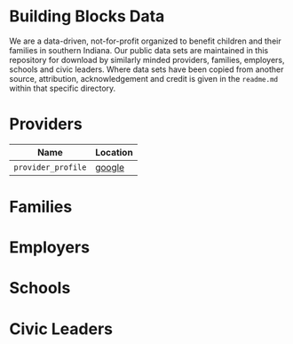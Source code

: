 
# Building Blocks Data

We are a data-driven, not-for-profit organized to benefit children and their families in southern Indiana. Our public data sets are maintained in this repository for download by similarly minded providers, families, employers, schools and civic leaders. Where data sets have been copied from another source, attribution, acknowledgement and credit is given in the `readme.md` within that specific directory.

# Providers

Name | Location
---|---------
`provider_profile` | [google](https://google.com)

# Families

# Employers

# Schools

# Civic Leaders
